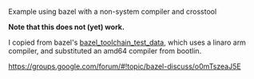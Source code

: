 Example using bazel with a non-system compiler and crosstool

**Note that this does not (yet) work.**

I copied from bazel's [bazel_toolchain_test_data](https://github.com/bazelbuild/bazel/tree/master/src/test/shell/bazel/testdata/bazel_toolchain_test_data), which uses a linaro arm compiler, and substituted an amd64 compiler from bootlin.

https://groups.google.com/forum/#!topic/bazel-discuss/o0mTszeaJ5E
